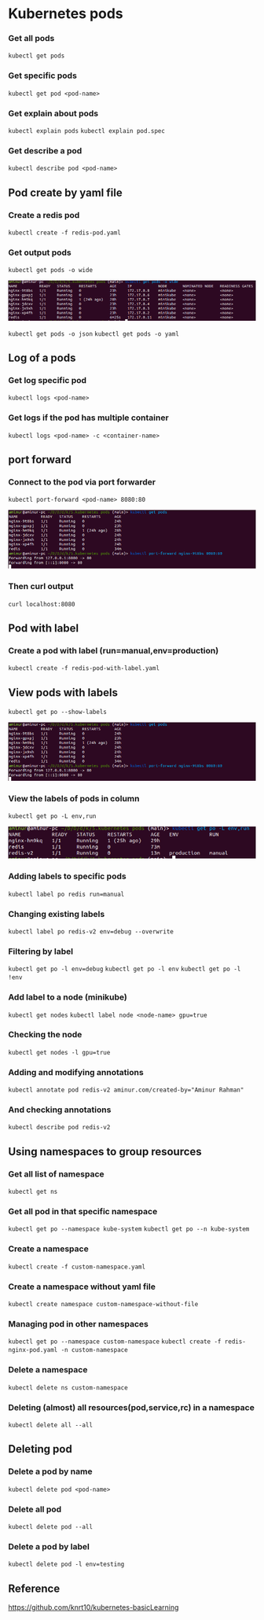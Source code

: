 # Kubernetes pods

### Get all pods
`kubectl get pods`
### Get specific pods
`kubectl get pod <pod-name>`
### Get explain about pods
`kubectl explain pods`
`kubectl explain pod.spec`
### Get describe a pod
`kubectl describe pod <pod-name>`

## Pod create by yaml file 

### Create a redis pod
`kubectl create -f redis-pod.yaml`
### Get output pods
`kubectl get pods -o wide`

![kubectl get pods -o wide output](https://raw.githubusercontent.com/aminurbd932/devops-notes/main/kubernates/5.kubernetes%20pods/images/pod-redis.png)

`kubectl get pods -o json`
`kubectl get pods -o yaml`

## Log of a pods

### Get log specific pod
`kubectl logs <pod-name>`
### Get logs if the pod has multiple container
`kubectl logs <pod-name> -c <container-name>`

## port forward

### Connect to the pod via port forwarder
`kubectl port-forward <pod-name> 8080:80`

![kubectl port-forward output](https://raw.githubusercontent.com/aminurbd932/devops-notes/main/kubernates/5.kubernetes%20pods/images/pod-port-forward.png)

### Then curl output
`curl localhost:8080`

## Pod with label

### Create a pod with label (run=manual,env=production)
`kubectl create -f redis-pod-with-label.yaml`
## View pods with labels
`kubectl get po --show-labels`

![kubectl port-forward output](https://raw.githubusercontent.com/aminurbd932/devops-notes/main/kubernates/5.kubernetes%20pods/images/pod-port-forward.png)

### View the labels of pods in column
`kubectl get po -L env,run`

![kubectl get po output](https://raw.githubusercontent.com/aminurbd932/devops-notes/main/kubernates/5.kubernetes%20pods/images/pod-column.png)

### Adding labels to specific pods
`kubectl label po redis run=manual`
### Changing existing labels
`kubectl label po redis-v2 env=debug --overwrite`

### Filtering by label
`kubectl get po -l env=debug`
`kubectl get po -l env`
`kubectl get po -l !env`

### Add label to a node (minikube)
`kubectl get nodes`
`kubectl label node <node-name> gpu=true`
### Checking the node
`kubectl get nodes -l gpu=true`

### Adding and modifying annotations
`kubectl annotate pod redis-v2 aminur.com/created-by="Aminur Rahman"`
### And checking annotations
`kubectl describe pod redis-v2`

## Using namespaces to group resources

### Get all list of namespace
`kubectl get ns`
### Get all pod in that specific namespace
`kubectl get po --namespace kube-system`
`kubectl get po --n kube-system`
### Create a namespace
`kubectl create -f custom-namespace.yaml`
### Create a namespace without yaml file
`kubectl create namespace custom-namespace-without-file`
### Managing pod in other namespaces
`kubectl get po --namespace custom-namespace`
`kubectl create -f redis-nginx-pod.yaml -n custom-namespace`
### Delete a namespace
`kubectl delete ns custom-namespace`
### Deleting (almost) all resources(pod,service,rc) in a namespace
`kubectl delete all --all`

## Deleting pod

### Delete a pod by name
`kubectl delete pod <pod-name>`
### Delete all pod
`kubectl delete pod --all`
### Delete a pod by label
`kubectl delete pod -l env=testing`

## Reference

https://github.com/knrt10/kubernetes-basicLearning